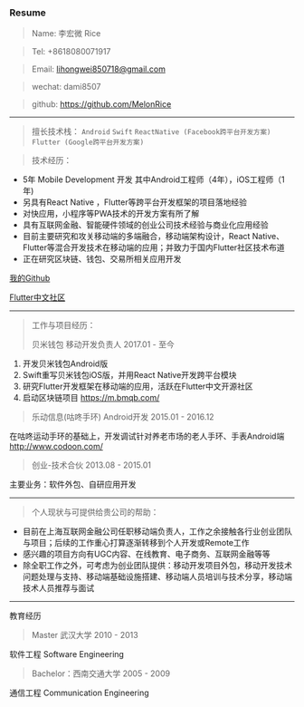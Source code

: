 ### Resume

> Name: 李宏微      Rice

> Tel: +8618080071917 

> Email:  lihongwei850718@gmail.com 

> wechat: dami8507 

> github: https://github.com/MelonRice 

---

> 擅长技术栈：
`Android`  `Swift` 
`ReactNative (Facebook跨平台开发方案) ` 
`Flutter (Google跨平台开发方案)`

> 技术经历：
- 5年 Mobile Development 开发
其中Android工程师（4年），iOS工程师（1年)
- 另具有React Native ，Flutter等跨平台开发框架的项目落地经验
- 对快应用，小程序等PWA技术的开发方案有所了解
- 具有互联网金融、智能硬件领域的创业公司技术经验与商业化应用经验
- 目前主要研究和攻关移动端的多端融合，移动端架构设计，React Native、Flutter等混合开发技术在移动端的应用；并致力于国内Flutter社区技术布道
- 正在研究区块链、钱包、交易所相关应用开发

[我的Github](https://github.com/MelonRice)

[Flutter中文社区](http://flutter-dev.cn/)

---

>工作与项目经历：
>
> 贝米钱包  移动开发负责人
2017.01 - 至今
1. 开发贝米钱包Android版
2. Swift重写贝米钱包iOS版，并用React Native开发跨平台模块
3. 研究Flutter开发框架在移动端的应用，活跃在Flutter中文开源社区
4. 启动区块链项目
https://m.bmqb.com/

> 乐动信息(咕咚手环)
Android开发
2015.01 - 2016.12

在咕咚运动手环的基础上，开发调试针对养老市场的老人手环、手表Android端
http://www.codoon.com/


> 创业-技术合伙
2013.08 - 2015.01

主要业务：软件外包、自研应用开发

---

> 个人现状与可提供给贵公司的帮助：
- 目前在上海互联网金融公司任职移动端负责人，工作之余接触各行业创业团队与项目；后续的工作重心打算逐渐转移到个人开发或Remote工作
- 感兴趣的项目方向有UGC内容、在线教育、电子商务、互联网金融等等
- 除全职工作之外，可考虑为创业团队提供：移动开发项目外包，移动开发技术问题处理与支持、移动端基础设施搭建、移动端人员培训与技术分享，移动端技术人员推荐与面试

---

教育经历

> Master 武汉大学 2010 - 2013

软件工程 Software Engineering

> Bachelor：西南交通大学 2005 - 2009

通信工程 Communication Engineering
